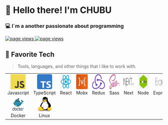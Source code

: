 <h1 align="left">👋 Hello there! I'm CHUBU</h1>
<h3 align="left">💻 I´m a another passionate about programming</h3>
<p align="left">
	<a href="https://github.com/fchubu/fchubu">
		<img src="https://img.shields.io/badge/linked-in-369?style=flat-square&logo=linkedin&logoColor=white&color=blue" alt="page views" />
  </a>
  <a href="https://mailhide.io/e/VB6ZeW2P">
	   <img src="https://img.shields.io/badge/email-reveal-2a8?style=flat-square&logo=gmail&logoColor=white" alt="page views" />
	 </a>
</p>

<h2 align="left">🔨 Favorite Tech</h2> 

> Tools, languages, and other things that I like to work with.

<table>
  <tr>
    <td align="center" width="96">
      <a href="#">
        <img src="./img/js-logo.png" width="48" height="48" alt="javascript" />
      </a>
      <br>Javascript
    </td>
    <td align="center" width="96">
      <a href="#">
        <img src="./img/typescript-log.png" width="48" height="48" alt="typescript" />
      </a>
      <br>TypeScript
    </td>
    <td align="center" width="96">
      <a href="#">
        <img src="./img/react-logo.png" width="48" height="48" alt="react" />
      </a>
      <br>React
    </td>
    <td align="center" width="96">
      <a href="#">
        <img src="./img/mobx-logo.png" width="48" height="48" alt="mobx" />
      </a>
      <br>Mobx
    </td>
    <td align="center" width="96">
      <a href="#">
        <img src="./img/redux-logo.png" width="48" height="48" alt="redux" />
      </a>
      <br>Redux
    </td>
    <td align="center" width="96">
      <a href="#">
        <img src="./img/sass-logo.png" width="48" height="48" alt="sass" />
      </a>
      <br>Sass
    </td>
    <td align="center" width="96">
      <a href="#">
        <img src="./img/next-logo.png" width="48" height="48" alt="next-js" />
      </a>
      <br>Next
    </td>
    <td align="center" width="96">
      <a href="#">
        <img src="./img/node-logo.png" width="48" height="48" alt="node-js" />
      </a>
      <br>Node
    </td>
    <td align="center" width="96">
      <a href="#" >
        <img src="./img/express-logo.png" width="48" height="48" alt="express" />
      </a>
      <br>Express
    </td>
    <td align="center" width="96">
      <a href="#">
        <img src="./img/sql-logo.png" width="48" height="48" alt="sql" />
      </a>
      <br>SQL
    </td>
    <td align="center" width="96">
      <a href="#">
        <img src="./img/mongo-logo.png" width="48" height="48" alt="mongodb" />
      </a>
      <br>MongoDB
    </td>
  </tr>
  <tr>
    <td align="center" width="96"> 
      <a href="#" >
        <img src="./img/docker-logo.png" width="48" height="48" alt="docker" />
      </a>
      <br>Docker
    </td>
    <td align="center" width="96">
      <a href="#" >
        <img src="/img/linux-logo.png" width="48" height="48" alt="linux" />
      </a>
      <br>Linux
    </td>
  </tr>
</table>



